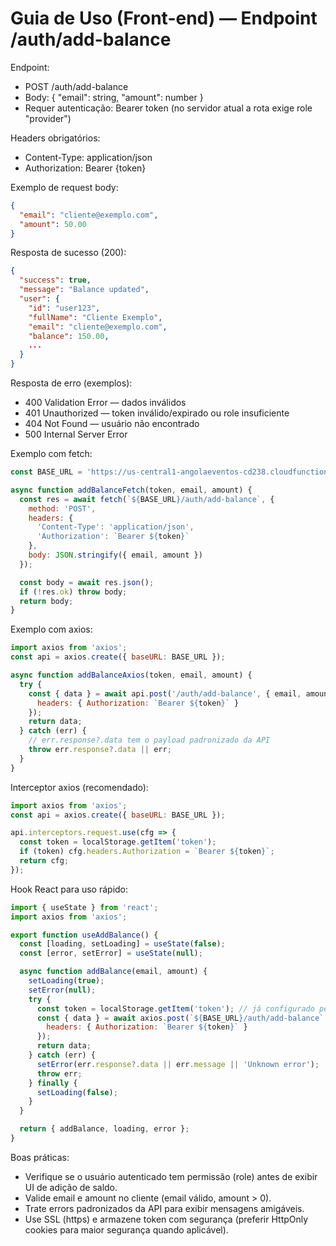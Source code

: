 # Guia de Uso (Front-end) — Endpoint /auth/add-balance

Endpoint:
- POST /auth/add-balance
- Body: { "email": string, "amount": number }
- Requer autenticação: Bearer token (no servidor atual a rota exige role "provider")

Headers obrigatórios:
- Content-Type: application/json
- Authorization: Bearer {token}

Exemplo de request body:
```json
{
  "email": "cliente@exemplo.com",
  "amount": 50.00
}
```

Resposta de sucesso (200):
```json
{
  "success": true,
  "message": "Balance updated",
  "user": {
    "id": "user123",
    "fullName": "Cliente Exemplo",
    "email": "cliente@exemplo.com",
    "balance": 150.00,
    ...
  }
}
```

Resposta de erro (exemplos):
- 400 Validation Error — dados inválidos
- 401 Unauthorized — token inválido/expirado ou role insuficiente
- 404 Not Found — usuário não encontrado
- 500 Internal Server Error

Exemplo com fetch:
```javascript
const BASE_URL = 'https://us-central1-angolaeventos-cd238.cloudfunctions.net/sistemaDeReservaServer';

async function addBalanceFetch(token, email, amount) {
  const res = await fetch(`${BASE_URL}/auth/add-balance`, {
    method: 'POST',
    headers: {
      'Content-Type': 'application/json',
      'Authorization': `Bearer ${token}`
    },
    body: JSON.stringify({ email, amount })
  });

  const body = await res.json();
  if (!res.ok) throw body;
  return body;
}
```

Exemplo com axios:
```javascript
import axios from 'axios';
const api = axios.create({ baseURL: BASE_URL });

async function addBalanceAxios(token, email, amount) {
  try {
    const { data } = await api.post('/auth/add-balance', { email, amount }, {
      headers: { Authorization: `Bearer ${token}` }
    });
    return data;
  } catch (err) {
    // err.response?.data tem o payload padronizado da API
    throw err.response?.data || err;
  }
}
```

Interceptor axios (recomendado):
```javascript
import axios from 'axios';
const api = axios.create({ baseURL: BASE_URL });

api.interceptors.request.use(cfg => {
  const token = localStorage.getItem('token');
  if (token) cfg.headers.Authorization = `Bearer ${token}`;
  return cfg;
});
```

Hook React para uso rápido:
```jsx
import { useState } from 'react';
import axios from 'axios';

export function useAddBalance() {
  const [loading, setLoading] = useState(false);
  const [error, setError] = useState(null);

  async function addBalance(email, amount) {
    setLoading(true);
    setError(null);
    try {
      const token = localStorage.getItem('token'); // já configurado pelo login
      const { data } = await axios.post(`${BASE_URL}/auth/add-balance`, { email, amount }, {
        headers: { Authorization: `Bearer ${token}` }
      });
      return data;
    } catch (err) {
      setError(err.response?.data || err.message || 'Unknown error');
      throw err;
    } finally {
      setLoading(false);
    }
  }

  return { addBalance, loading, error };
}
```

Boas práticas:
- Verifique se o usuário autenticado tem permissão (role) antes de exibir UI de adição de saldo.
- Valide email e amount no cliente (email válido, amount > 0).
- Trate errors padronizados da API para exibir mensagens amigáveis.
- Use SSL (https) e armazene token com segurança (preferir HttpOnly cookies para maior segurança quando aplicável).
